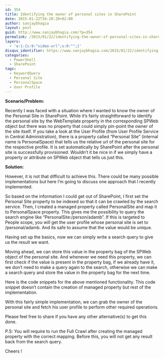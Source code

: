 ```yaml
---
id: 354
title: Identifying the owner of personal sites in SharePoint
date: 2015-01-22T16:20:20+02:00
author: sanjaybhagia
layout: post
guid: http://www.sanjaybhagia.com/?p=354
permalink: /2015/01/22/identifying-the-owner-of-personal-sites-in-sharepoint/
layers:
  - 'a:1:{s:9:"video-url";s:0:"";}'
disqus_identifier: https://www.sanjaybhagia.com/2015/01/22/identifying-the-owner-of-personal-sites-in-sharepoint/
categories:
  - PowerShell
  - SharePoint
tags:
  - KeywordQuery
  - Personal Site
  - PersonalSpace
  - User Profile
---
```

<strong>Scenario/Problem:</strong>

Recently I was faced with a situation where I wanted to know the owner of the Personal Site in SharePoint. While it’s fairly straightforward to identify the personal site by the WebTemplate property in the corresponding SPWeb object but there was no property that could simply pin-point the owner of the site itself. If you take a look at the User Profile (from User Profile Service in Central Administration), there is a property called “Personal Site” (internal name is PersonalSpace) that tells us the relative url of the personal site for the respective profile. It is set automatically by SharePoint after the personal site is successfully provisioned. Wouldn’t it be nice in if we simply have a property or attribute on SPWeb object that tells us just this.

<strong>Solution:</strong>

However, it is not that difficult to achieve this. There could be many possible implementations but here I’m going to discuss one approach that I recently implemented.

So based on the information I could get out of SharePoint, I first set the Personal Site property to be indexed so that it can be crawled by the search service. Then, I created a managed property called PersonalSite and map it to PersonalSpace property. This gives me the possibility to query the search engine like “PersonalSite:/person/adamb”. If this is targeted to People scope, you will get the user profile whose personal site is set to /personal/adamb. And its safe to assume that the value would be unique.

Having set up the basics, now we can simply write a search query to give us the result we want.

Moving ahead, we can store this value in the property bag of the SPWeb object of the personal site. And whenever we need this property, we can first check if the value is present in the property bag, if we already have it, we don’t need to make a query again to the search, otherwise we can make a search query and store the value in the property bag for the next time.

Here is the code snippets for the above mentioned functionality. This code snippet doesn’t contain the creation of managed property but rest of the implementation.

<?# Gist 7b6de6ad79d0383566ee /?>

With this fairly simple implementation, we can grab the owner of the personal site and fetch his user profile to perform other required operations.

Please feel free to share if you have any other alternative(s) to get this done.

P.S: You will require to run the Full Crawl after creating the managed property with the correct mapping. Before this, you will not get any result back from the search query.

Cheers !